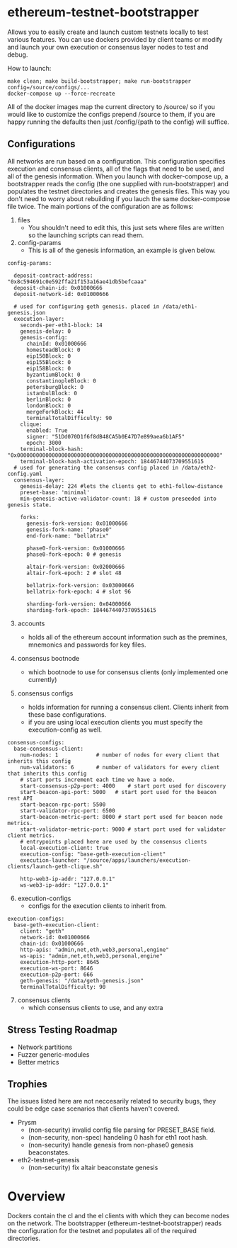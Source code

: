 # ethereum-testnet-bootstrapper
Allows you to easily create and launch custom testnets locally to test various features. You can use dockers provided by client teams or modify and launch your own execution or consensus layer nodes to test and debug.


How to launch:
```
make clean; make build-bootstrapper; make run-bootstrapper config=/source/configs/...
docker-compose up --force-recreate
```
All of the docker images map the current directory to /source/ so if you would like to customize the configs prepend /source to them,
if you are happy running the defaults then just /config/{path to the config} will suffice. 
## Configurations
All networks are run based on a configuration. This configuration specifies execution and consensus clients, all of the flags that need to be used, and all of the genesis information. When you launch with docker-compose up, a bootstrapper reads the config (the one supplied with run-bootstrapper) and populates the testnet directories and creates the genesis files. This way you don't need to worry about rebuilding if you lauch the same docker-compose file twice. The main portions of the configuration are as follows:
1. files
    - You shouldn't need to edit this, this just sets where files are written so the launching scripts can read them.
2. config-params
    - This is all of the genesis information, an example is given below.
```
config-params:

  deposit-contract-address: "0x8c594691c0e592ffa21f153a16ae41db5befcaaa"
  deposit-chain-id: 0x01000666
  deposit-network-id: 0x01000666

  # used for configuring geth genesis. placed in /data/eth1-genesis.json
  execution-layer:
    seconds-per-eth1-block: 14
    genesis-delay: 0
    genesis-config:
      chainId: 0x01000666
      homesteadBlock: 0
      eip150Block: 0
      eip155Block: 0
      eip158Block: 0
      byzantiumBlock: 0
      constantinopleBlock: 0
      petersburgBlock: 0
      istanbulBlock: 0
      berlinBlock: 0
      londonBlock: 0
      mergeForkBlock: 44
      terminalTotalDifficulty: 90
    clique:
      enabled: True
      signer: "51Dd070D1f6f8dB48CA5b0E47D7e899aea6b1AF5"
      epoch: 3000
    terminal-block-hash: "0x0000000000000000000000000000000000000000000000000000000000000000"
    terminal-block-hash-activation-epoch: 18446744073709551615
  # used for generating the consensus config placed in /data/eth2-config.yaml
  consensus-layer:
    genesis-delay: 224 #lets the clients get to eth1-follow-distance
    preset-base: 'minimal'
    min-genesis-active-validator-count: 18 # custom preseeded into genesis state.

    forks:
      genesis-fork-version: 0x01000666
      genesis-fork-name: "phase0"
      end-fork-name: "bellatrix"

      phase0-fork-version: 0x01000666
      phase0-fork-epoch: 0 # genesis

      altair-fork-version: 0x02000666
      altair-fork-epoch: 2 # slot 48

      bellatrix-fork-version: 0x03000666
      bellatrix-fork-epoch: 4 # slot 96

      sharding-fork-version: 0x04000666
      sharding-fork-epoch: 18446744073709551615
```
3. accounts
    - holds all of the ethereum account information such as the premines, mnemonics and passwords for key files.

4. consensus bootnode
    - which bootnode to use for consensus clients (only implemented one currently)

5. consensus configs
    - holds information for running a consensus client. Clients inherit from these base configurations.
    - if you are using local execution clients you must specify the execution-config as well.
```
consensus-configs:
  base-consensus-client:
    num-nodes: 1            # number of nodes for every client that inherits this config
    num-validators: 6       # number of validators for every client that inherits this config
    # start ports increment each time we have a node.
    start-consensus-p2p-port: 4000    # start port used for discovery
    start-beacon-api-port: 5000   # start port used for the beacon rest API
    start-beacon-rpc-port: 5500
    start-validator-rpc-port: 6500
    start-beacon-metric-port: 8000 # start port used for beacon node metrics.
    start-validator-metric-port: 9000 # start port used for validator client metrics.
    # entrypoints placed here are used by the consensus clients
    local-execution-client: true
    execution-config: "base-geth-execution-client"
    execution-launcher: "/source/apps/launchers/execution-clients/launch-geth-clique.sh"

    http-web3-ip-addr: "127.0.0.1"
    ws-web3-ip-addr: "127.0.0.1"
```
6. execution-configs
    - configs for the execution clients to inherit from.
```
execution-configs:
  base-geth-execution-client:
    client: "geth"
    network-id: 0x01000666
    chain-id: 0x01000666
    http-apis: "admin,net,eth,web3,personal,engine"
    ws-apis: "admin,net,eth,web3,personal,engine"
    execution-http-port: 8645
    execution-ws-port: 8646
    execution-p2p-port: 666
    geth-genesis: "/data/geth-genesis.json"
    terminalTotalDifficulty: 90
```
7. consensus clients
    - which consensus clients to use, and any extra 
## Stress Testing Roadmap
- Network partitions
- Fuzzer generic-modules
- Better metrics

## Trophies
The issues listed here are not neccesarily related to security bugs, they could be edge case scenarios that clients haven't covered. 

- Prysm
    - (non-security) invalid config file parsing for PRESET\_BASE field.
    - (non-security, non-spec) handeling 0 hash for eth1 root hash.
    - (non-security) handle genesis from non-phase0 genesis beaconstates.
- eth2-testnet-genesis
    - (non-security) fix altair beaconstate genesis

# Overview
Dockers contain the cl and the el clients with which they can become nodes on the network. The bootstrapper (ethereum-testnet-bootstrapper) reads the configuration for the testnet and populates all of the required directories.  


